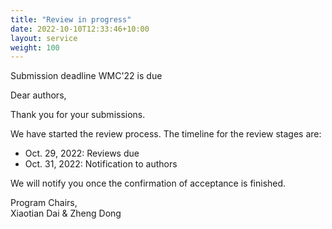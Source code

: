 ```yaml
---
title: "Review in progress"
date: 2022-10-10T12:33:46+10:00
layout: service
weight: 100
---
```


Submission deadline WMC'22 is due

Dear authors, 

Thank you for your submissions. 

We have started the review process. The timeline for the review stages are:

- Oct. 29, 2022: Reviews due
- Oct. 31, 2022: Notification to authors

We will notify you once the confirmation of acceptance is finished.

Program Chairs,<br>
Xiaotian Dai & Zheng Dong
